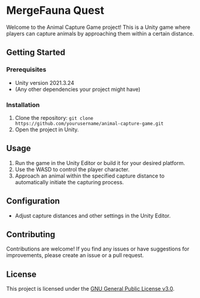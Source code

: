 # MergeFauna Quest

Welcome to the Animal Capture Game project! This is a Unity game where players can capture animals by approaching them within a certain distance.

## Getting Started

### Prerequisites

- Unity version 2021.3.24
- (Any other dependencies your project might have)

### Installation

1. Clone the repository: `git clone https://github.com/yourusername/animal-capture-game.git`
2. Open the project in Unity.

## Usage

1. Run the game in the Unity Editor or build it for your desired platform.
2. Use the WASD to control the player character.
3. Approach an animal within the specified capture distance to automatically initiate the capturing process.

## Configuration

- Adjust capture distances and other settings in the Unity Editor.

## Contributing

Contributions are welcome! If you find any issues or have suggestions for improvements, please create an issue or a pull request.

## License

This project is licensed under the [GNU General Public License v3.0](LICENSE).
